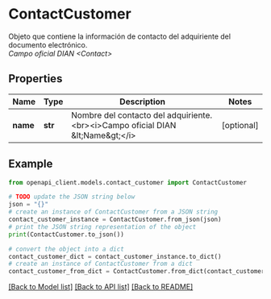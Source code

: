 # ContactCustomer

Objeto que contiene la información de contacto del adquiriente del documento electrónico. <br><i>Campo oficial DIAN &lt;Contact&gt;</i>

## Properties

Name | Type | Description | Notes
------------ | ------------- | ------------- | -------------
**name** | **str** | Nombre del contacto del adquiriente. &lt;br&gt;&lt;i&gt;Campo oficial DIAN &amp;lt;Name&amp;gt;&lt;/i&gt; | [optional] 

## Example

```python
from openapi_client.models.contact_customer import ContactCustomer

# TODO update the JSON string below
json = "{}"
# create an instance of ContactCustomer from a JSON string
contact_customer_instance = ContactCustomer.from_json(json)
# print the JSON string representation of the object
print(ContactCustomer.to_json())

# convert the object into a dict
contact_customer_dict = contact_customer_instance.to_dict()
# create an instance of ContactCustomer from a dict
contact_customer_from_dict = ContactCustomer.from_dict(contact_customer_dict)
```
[[Back to Model list]](../README.md#documentation-for-models) [[Back to API list]](../README.md#documentation-for-api-endpoints) [[Back to README]](../README.md)


